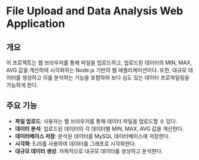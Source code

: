 # File Upload and Data Analysis Web Application

## 개요
이 프로젝트는 웹 브라우저를 통해 파일을 업로드하고, 업로드된 데이터의 MIN, MAX, AVG 값을 계산하여 시각화하는 Node.js 기반의 웹 애플리케이션이다. 또한, 대규모 데이터를 생성하고 이를 분석하는 기능을 포함하여 보다 심도 있는 데이터 프로파일링을 가능하게 한다.

## 주요 기능
- **파일 업로드**: 사용자는 웹 브라우저를 통해 데이터 파일을 업로드할 수 있다.
- **데이터 분석**: 업로드된 데이터의 각 데이터별 MIN, MAX, AVG 값을 계산한다.
- **데이터베이스 저장**: 분석된 데이터를 MySQL 데이터베이스에 저장한다.
- **시각화**: EJS를 사용하여 데이터를 그래프로 시각화한다.
- **대규모 데이터 생성**: 자체적으로 대규모 데이터를 생성하고 분석한다.

